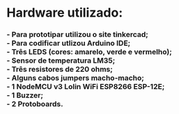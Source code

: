 # Hardware utilizado:
<h3>
- Para prototipar utilizou o site tinkercad;
<br>
- Para codificar utlizou Arduino IDE;
<br>
- Três LEDS (cores: amarelo, verde e vermelho);
<br>
- Sensor de temperatura LM35;
<br>
- Três resistores de 220 ohms;
<br>
- Alguns cabos jumpers macho-macho;
<br>
- 1 NodeMCU v3 Lolin WiFi ESP8266 ESP-12E;
<br>
- 1 Buzzer;
<br>
- 2 Protoboards.</h3>
